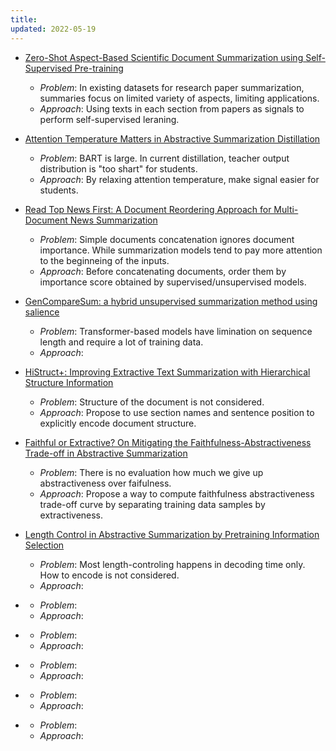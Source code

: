 ```yaml
---
title:
updated: 2022-05-19
---
```


- [Zero-Shot Aspect-Based Scientific Document Summarization using Self-Supervised Pre-training](https://aclanthology.org/2022.bionlp-1.5)
  - *Problem*: In existing datasets for research paper summarization, summaries focus on limited variety of aspects, limiting applications.
  - *Approach*: Using texts in each section from papers as signals to perform self-supervised leraning.

- [Attention Temperature Matters in Abstractive Summarization Distillation](https://aclanthology.org/2022.acl-long.11)
  - *Problem*: BART is large. In current distillation, teacher output distribution is "too shart" for students.
  - *Approach*: By relaxing attention temperature, make signal easier for students.

- [Read Top News First: A Document Reordering Approach for Multi-Document News Summarization](https://aclanthology.org/2022.findings-acl.51)
  - *Problem*: Simple documents concatenation ignores document importance. While summarization models tend to pay more attention to the beginneing of the inputs.
  - *Approach*: Before concatenating documents, order them by importance score obtained by supervised/unsupervised models.

- [GenCompareSum: a hybrid unsupervised summarization method using salience](https://aclanthology.org/2022.bionlp-1.22)
  - *Problem*: Transformer-based models have limination on sequence length and require a lot of training data.
  - *Approach*: 
- [HiStruct+: Improving Extractive Text Summarization with Hierarchical Structure Information](https://aclanthology.org/2022.findings-acl.102)
  - *Problem*: Structure of the document is not considered.
  - *Approach*: Propose to use section names and sentence position to explicitly encode document structure.
- [Faithful or Extractive? On Mitigating the Faithfulness-Abstractiveness Trade-off in Abstractive Summarization](https://aclanthology.org/2022.acl-long.100)
  - *Problem*: There is no evaluation how much we give up abstractiveness over faifulness.
  - *Approach*: Propose a way to compute faithfulness abstractiveness trade-off curve by separating training data samples by extractiveness.
- [Length Control in Abstractive Summarization by Pretraining Information Selection]()
  - *Problem*: Most length-controling happens in decoding time only. How to encode is not considered.
  - *Approach*: 
- []()
  - *Problem*: 
  - *Approach*: 
- []()
  - *Problem*: 
  - *Approach*: 
- []()
  - *Problem*: 
  - *Approach*: 
- []()
  - *Problem*: 
  - *Approach*: 
- []()
  - *Problem*: 
  - *Approach*: 

   


